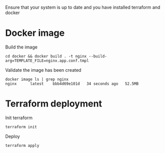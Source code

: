 
Ensure that your system is up to date and you have installed terraform and docker

# Docker image

Build the image

    cd docker && docker build . -t nginx --build-arg=TEMPLATE_FILE=nginx.app.conf.tmpl

Validate the image has been created

    docker image ls | grep nginx
    nginx      latest    bbb4d69e101d   34 seconds ago   52.5MB

# Terraform deployment

Init terraform

    terraform init

Deploy

    terraform apply